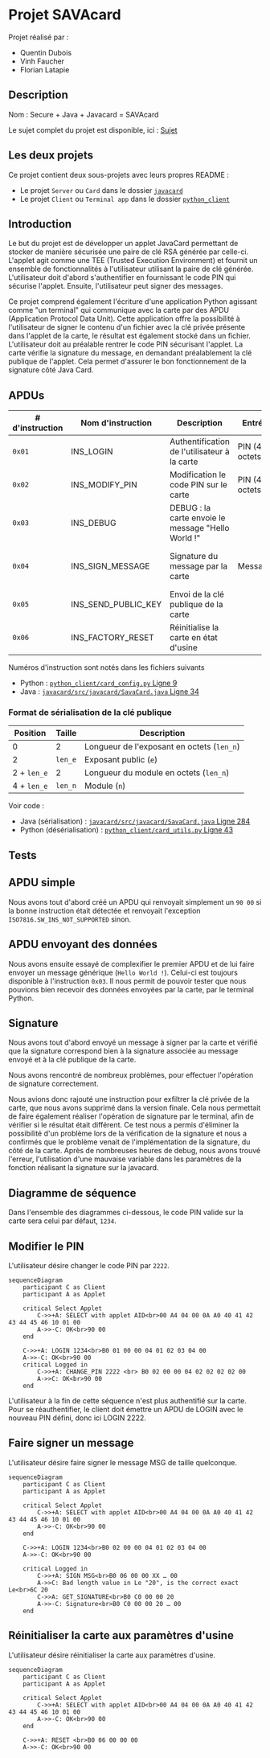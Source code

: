 # Projet SAVAcard

Projet réalisé par :

- Quentin Dubois
- Vinh Faucher
- Florian Latapie

## Description

Nom : Secure + Java + Javacard = SAVAcard

Le sujet complet du projet est disponible, ici : [Sujet](sujet/IoT-Security-Lab3-ProjectDescription.pdf)

## Les deux projets

Ce projet contient deux sous-projets avec leurs propres README :

- Le projet `Server` ou `Card` dans le dossier [`javacard`](javacard/README.md)
- Le projet `Client` ou `Terminal app` dans le dossier [`python_client`](python_client/README.md)

## Introduction

Le but du projet est de développer un applet JavaCard permettant de stocker de manière sécurisée une paire de clé RSA générée par celle-ci. L'applet agit comme une TEE (Trusted Execution Environment) et fournit un ensemble de fonctionnalités à l'utilisateur utilisant la paire de clé générée. L'utilisateur doit d'abord s'authentifier en fournissant le code PIN qui sécurise l'applet. Ensuite, l'utilisateur peut signer des messages.

Ce projet comprend également l'écriture d'une application Python agissant comme "un terminal" qui communique avec la carte par des APDU (Application Protocol Data Unit). Cette application offre la possibilité à l'utilisateur de signer le contenu d'un fichier avec la clé privée présente dans l'applet de la carte, le résultat est également stocké dans un fichier. L'utilisateur doit au préalable rentrer le code PIN sécurisant l'applet. La carte vérifie la signature du message, en demandant préalablement la clé publique de l'applet. Cela permet d'assurer le bon fonctionnement de la signature côté Java Card.

## APDUs

| # d'instruction | Nom d'instruction   | Description                                        | Entrée         | Sortie                         | Authentifié |
| --------------- | ------------------- | -------------------------------------------------- | -------------- | ------------------------------ | ----------- |
| `0x01`          | INS_LOGIN           | Authentification de l'utilisateur à la carte       | PIN (4 octets) |                                |             |
| `0x02`          | INS_MODIFY_PIN      | Modification le code PIN sur le carte              | PIN (4 octets) |                                | Oui         |
| `0x03`          | INS_DEBUG           | DEBUG : la carte envoie le message "Hello World !" |                | "Hello World !" (UTF-8) |             |
| `0x04`          | INS_SIGN_MESSAGE    | Signature du message par la carte                  | Message        | Signature SHA-1 (64 octets)    | Oui         |
| `0x05`          | INS_SEND_PUBLIC_KEY | Envoi de la clé publique de la carte               |                | Clé (64 octets)                |             |
| `0x06`          | INS_FACTORY_RESET   | Réinitialise la carte en état d'usine              |                |                                |             |

Numéros d'instruction sont notés dans les fichiers suivants

- Python : [`python_client/card_config.py` Ligne 9](python_client/card_config.py)
- Java : [`javacard/src/javacard/SavaCard.java` Ligne 34](javacard/src/savacard/SavaCard.java)

### Format de sérialisation de la clé publique

| Position    | Taille  | Description                                |
| ----------- | ------- | ------------------------------------------ |
| 0           | 2       | Longueur de l'exposant en octets (`len_n`) |
| 2           | `len_e` | Exposant public (`e`)                      |
| 2 + `len_e` | 2       | Longueur du module en octets (`len_n`)     |
| 4 + `len_e` | `len_n` | Module (`n`)                               |

Voir code :

- Java (sérialisation) : [`javacard/src/javacard/SavaCard.java` Ligne 284](javacard/src/savacard/SavaCard.java)
- Python (désérialisation) : [`python_client/card_utils.py` Ligne 43](python_client/card_utils.py)

## Tests

## APDU simple

Nous avons tout d'abord créé un APDU qui renvoyait simplement un `90 00` si la bonne instruction était détectée et renvoyait l'exception `ISO7816.SW_INS_NOT_SUPPORTED` sinon.

## APDU envoyant des données

Nous avons ensuite essayé de complexifier le premier APDU et de lui faire envoyer un message générique (`Hello World !`). Celui-ci est toujours disponible à l'instruction `0x03`. Il nous permit de pouvoir tester que nous pouvions bien recevoir des données envoyées par la carte, par le terminal Python.

## Signature

Nous avons tout d'abord envoyé un message à signer par la carte et vérifié que la signature correspond bien à la signature associée au message envoyé et à la clé publique de la carte.

Nous avons rencontré de nombreux problèmes, pour effectuer l'opération de signature correctement.

Nous avions donc rajouté une instruction pour exfiltrer la clé privée de la carte, que nous avons supprimé dans la version finale. Cela nous permettait de faire également réaliser l'opération de signature par le terminal, afin de vérifier si le résultat était différent. Ce test nous a permis d'éliminer la possibilité d'un problème lors de la vérification de la signature et nous a confirmés que le problème venait de l'implémentation de la signature, du côté de la carte. Après de nombreuses heures de debug, nous avons trouvé l'erreur, l'utilisation d'une mauvaise variable dans les paramètres de la fonction réalisant la signature sur la javacard.

## Diagramme de séquence

Dans l'ensemble des diagrammes ci-dessous, le code PIN valide sur la carte sera celui par défaut, `1234`.

## Modifier le PIN

L'utilisateur désire changer le code PIN par `2222`.

```mermaid
sequenceDiagram
    participant C as Client
    participant A as Applet

    critical Select Applet
        C->>+A: SELECT with applet AID<br>00 A4 04 00 0A A0 40 41 42 43 44 45 46 10 01 00
        A->>-C: OK<br>90 00
    end

    C->>+A: LOGIN 1234<br>B0 01 00 00 04 01 02 03 04 00
    A->>-C: OK<br>90 00
    critical Logged in
        C->>+A: CHANGE_PIN 2222 <br> B0 02 00 00 04 02 02 02 02 00
        A->>C: OK<br>90 00
    end
```

L'utilisateur à la fin de cette séquence n'est plus authentifié sur la carte. Pour se réauthentifier, le client doit émettre un APDU de LOGIN avec le nouveau PIN défini, donc ici LOGIN 2222.

## Faire signer un message

L'utilisateur désire faire signer le message MSG de taille quelconque.

```mermaid
sequenceDiagram
    participant C as Client
    participant A as Applet

    critical Select Applet
        C->>+A: SELECT with applet AID<br>00 A4 04 00 0A A0 40 41 42 43 44 45 46 10 01 00
        A->>-C: OK<br>90 00
    end

    C->>+A: LOGIN 1234<br>B0 02 00 00 04 01 02 03 04 00
    A->>-C: OK<br>90 00
    
    critical Logged in
        C->>+A: SIGN MSG<br>B0 06 00 00 XX … 00
        A->>C: Bad length value in Le "20", is the correct exact Le<br>6C 20
        C->>A: GET_SIGNATURE<br>B0 C0 00 00 20
        A->>-C: Signature<br>B0 C0 00 00 20 … 00
    end
```

## Réinitialiser la carte aux paramètres d'usine

L'utilisateur désire réinitialiser la carte aux paramètres d'usine.

```mermaid
sequenceDiagram
    participant C as Client
    participant A as Applet

    critical Select Applet
        C->>+A: SELECT with applet AID<br>00 A4 04 00 0A A0 40 41 42 43 44 45 46 10 01 00
        A->>-C: OK<br>90 00
    end

    C->>+A: RESET <br>B0 06 00 00 00
    A->>-C: OK<br>90 00
```
